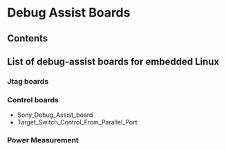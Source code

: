 # Debug Assist Boards
## Contents
## List of debug-assist boards for embedded Linux
### Jtag boards
### Control boards
* Sony_Debug_Assist_board
* Target_Switch_Control_From_Parallel_Port
### Power Measurement
